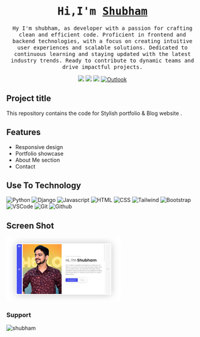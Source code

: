 <!-- Intro  -->
<h1 align="center">
        <samp> Hi,I'm 
                <b><a target="_blank" href="https://github.com/ShubhamMca88">Shubham</a></b>
        </samp>
</h1>
<p align="center">
        <samp> Hy I'm shubham, as developer with a passion for crafting clean and efficient code. Proficient in frontend and backend technologies, with a focus on creating intuitive user experiences and scalable solutions. Dedicated to continuous learning and staying updated with the latest industry trends. Ready to contribute to dynamic teams and drive impactful projects.
        </samp>
</p>

<p align="center">
 <a href="https://www.linkedin.com/in/shubham-kumar-266652237/" target="_blank"><img src="https://img.shields.io/badge/LinkedIn-0077B5?style=for-the-badge&logo=linkedin&logoColor=white"/></a>
 <a href="https://github.com/ShubhamMca88" target="_blank"><img src="https://img.shields.io/badge/Github-1DA1F2?style=for-the-badge&logo=github&logoColor=white"/></a>
 <a href="https://www.instagram.com/su.g.am?utm_source=ig_web_button_share_sheet&igsh=ZDNlZDc0MzIxNw==" target="_blank"><img src="https://img.shields.io/badge/Instagram-fe4164?style=for-the-badge&logo=instagram&logoColor=white"/></a>
 <a href="mailto:shubhamkumar.mca@outlook.com" target="_blank"><img src="https://img.shields.io/badge/outlook-61D?style=for-the-badge&logo=microsoft-outlook&logoColor=white" alt="Outlook"></a>

## Project title

This repository contains the code for Stylish portfolio & Blog website .

## Features

- Responsive design
- Portfolio showcase
- About Me section
- Contact 

## Use To Technology

![Python](https://img.shields.io/badge/Python-3C873A?style=for-the-badge&labelColor&logo=python&logoColor=white)
![Django](https://img.shields.io/badge/-Django-61D?style=for-the-badge&labelColor&logo=django&logoColor=)
![Javascript](https://img.shields.io/badge/Javascript-B51B75?style=for-the-badge&labelColor&logo=javascript&logoColor=white)
![HTML](https://img.shields.io/badge/HTML-E34F26?style=for-the-badge&logo=html5&logoColor=white)
![CSS](https://img.shields.io/badge/CSS-1572B6?style=for-the-badge&logo=css3&logoColor=white)
![Tailwind](https://img.shields.io/badge/Tailwind_CSS-092749?style=for-the-badge&logo=tailwindcss&logoColor=06B6D4&labelColor=000000)
![Bootstrap](https://img.shields.io/badge/Bootstrap-563D7C?style=for-the-badge&logo=bootstrap&logoColor=white)
![VSCode](https://img.shields.io/badge/Visual_Studio-0078d7?style=for-the-badge&logo=visual%20studio&logoColor=white)
![Git](https://img.shields.io/badge/Git-F05032?style=for-the-badge&logo=git&logoColor=white)
![Github](https://img.shields.io/badge/Github-9195F6?style=for-the-badge&logo=github&logoColor=white)

## Screen Shot
<img src="img\Portfolio-1.png" width="300" alt="shubham" />

<h3 align="left">Support </h3>
<p><a href="https://buymeacoffee.com/shubhammca88"> <img align="left" src="https://cdn.buymeacoffee.com/buttons/v2/default-yellow.png" height="50" width="210" alt="shubham" /></a></p>
